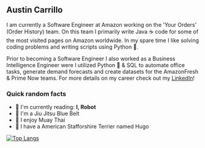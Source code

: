 ## Austin Carrillo

I am currently a Software Engineer at Amazon working on the 'Your Orders' (Order History) team.  On this team I primarily write Java ☕️ code for some of the most visited pages on Amazon worldwide.  In my spare time I like solving coding problems and writing scripts using Python 🐍.  

Prior to becoming a Software Engineer I also worked as a Business Intelligence Engineer were I utilized Python 🐍 & SQL to automate office tasks, generate demand forecasts and create datasets for the AmazonFresh & Prime Now teams.  For more details on my career check out my [LinkedIn](https://www.linkedin.com/in/austin-g-carrillo/)!

### Quick random facts
- 📖 I'm currently reading: **I, Robot**
- 🥋 I'm a Jiu Jitsu Blue Belt
- 🥊 I enjoy Muay Thai
- 🐶 I have a American Stafforshire Terrier named Hugo

[![Top Langs](https://github-readme-stats.vercel.app/api/top-langs/?username=acarrillo2&layout=compact)](https://github.com/acarrillo2)

